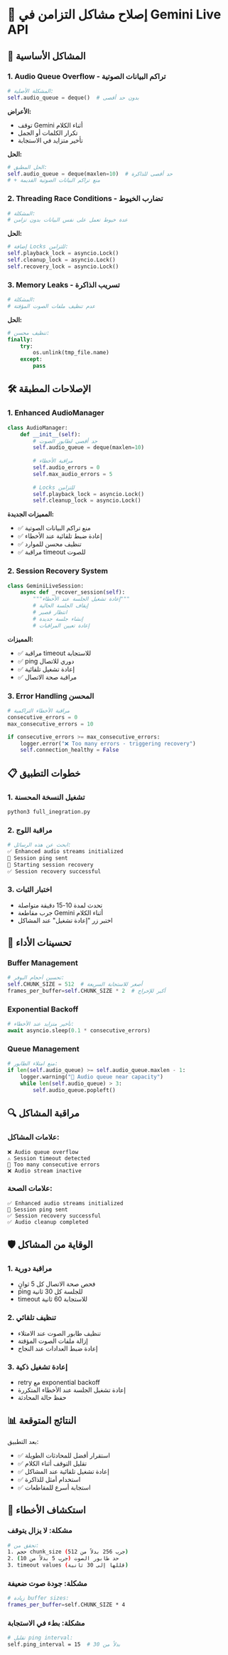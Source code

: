 # 🔧 إصلاح مشاكل التزامن في Gemini Live API

## 🚨 المشاكل الأساسية

### 1. **Audio Queue Overflow** - تراكم البيانات الصوتية
```python
# المشكلة الأصلية:
self.audio_queue = deque()  # بدون حد أقصى
```

**الأعراض:**
- توقف Gemini أثناء الكلام
- تكرار الكلمات أو الجمل
- تأخير متزايد في الاستجابة

**الحل:**
```python
# الحل المطبق:
self.audio_queue = deque(maxlen=10)  # حد أقصى للذاكرة
# + منع تراكم البيانات الصوتية القديمة
```

### 2. **Threading Race Conditions** - تضارب الخيوط
```python
# المشكلة:
# عدة خيوط تعمل على نفس البيانات بدون تزامن
```

**الحل:**
```python
# إضافة Locks للتزامن:
self.playback_lock = asyncio.Lock()
self.cleanup_lock = asyncio.Lock()
self.recovery_lock = asyncio.Lock()
```

### 3. **Memory Leaks** - تسريب الذاكرة
```python
# المشكلة:
# عدم تنظيف ملفات الصوت المؤقتة
```

**الحل:**
```python
# تنظيف محسن:
finally:
    try:
        os.unlink(tmp_file.name)
    except:
        pass
```

## 🛠️ الإصلاحات المطبقة

### 1. **Enhanced AudioManager**
```python
class AudioManager:
    def __init__(self):
        # حد أقصى لطابور الصوت
        self.audio_queue = deque(maxlen=10)
        
        # مراقبة الأخطاء
        self.audio_errors = 0
        self.max_audio_errors = 5
        
        # Locks للتزامن
        self.playback_lock = asyncio.Lock()
        self.cleanup_lock = asyncio.Lock()
```

**المميزات الجديدة:**
- ✅ منع تراكم البيانات الصوتية
- ✅ إعادة ضبط تلقائية عند الأخطاء
- ✅ تنظيف محسن للموارد
- ✅ مراقبة timeout للصوت

### 2. **Session Recovery System**
```python
class GeminiLiveSession:
    async def _recover_session(self):
        """إعادة تشغيل الجلسة عند الأخطاء"""
        # إيقاف الجلسة الحالية
        # انتظار قصير
        # إنشاء جلسة جديدة
        # إعادة تعيين المراقبات
```

**المميزات:**
- ✅ مراقبة timeout للاستجابة
- ✅ ping دوري للاتصال
- ✅ إعادة تشغيل تلقائية
- ✅ مراقبة صحة الاتصال

### 3. **Error Handling المحسن**
```python
# مراقبة الأخطاء التراكمية
consecutive_errors = 0
max_consecutive_errors = 10

if consecutive_errors >= max_consecutive_errors:
    logger.error("❌ Too many errors - triggering recovery")
    self.connection_healthy = False
```

## 📋 خطوات التطبيق

### 1. تشغيل النسخة المحسنة
```bash
python3 full_inegration.py
```

### 2. مراقبة اللوج
```bash
# ابحث عن هذه الرسائل:
✅ Enhanced audio streams initialized
📡 Session ping sent
🔄 Starting session recovery
✅ Session recovery successful
```

### 3. اختبار الثبات
- تحدث لمدة 10-15 دقيقة متواصلة
- جرب مقاطعة Gemini أثناء الكلام
- اختبر زر "إعادة تشغيل" عند المشاكل

## 🚀 تحسينات الأداء

### Buffer Management
```python
# تحسين أحجام البوفر:
self.CHUNK_SIZE = 512  # أصغر للاستجابة السريعة
frames_per_buffer=self.CHUNK_SIZE * 2  # أكبر للإخراج
```

### Exponential Backoff
```python
# تأخير متزايد عند الأخطاء:
await asyncio.sleep(0.1 * consecutive_errors)
```

### Queue Management
```python
# منع امتلاء الطابور:
if len(self.audio_queue) >= self.audio_queue.maxlen - 1:
    logger.warning("🚨 Audio queue near capacity")
    while len(self.audio_queue) > 3:
        self.audio_queue.popleft()
```

## 🔍 مراقبة المشاكل

### علامات المشاكل:
```
❌ Audio queue overflow
⚠️ Session timeout detected
🚨 Too many consecutive errors
❌ Audio stream inactive
```

### علامات الصحة:
```
✅ Enhanced audio streams initialized
📡 Session ping sent
✅ Session recovery successful
✅ Audio cleanup completed
```

## 🛡️ الوقاية من المشاكل

### 1. مراقبة دورية
- فحص صحة الاتصال كل 5 ثوانٍ
- ping للجلسة كل 30 ثانية
- timeout للاستجابة 60 ثانية

### 2. تنظيف تلقائي
- تنظيف طابور الصوت عند الامتلاء
- إزالة ملفات الصوت المؤقتة
- إعادة ضبط العدادات عند النجاح

### 3. إعادة تشغيل ذكية
- retry مع exponential backoff
- إعادة تشغيل الجلسة عند الأخطاء المتكررة
- حفظ حالة المحادثة

## 📊 النتائج المتوقعة

بعد التطبيق:
- ✅ استقرار أفضل للمحادثات الطويلة
- ✅ تقليل التوقف أثناء الكلام
- ✅ إعادة تشغيل تلقائية عند المشاكل
- ✅ استخدام أمثل للذاكرة
- ✅ استجابة أسرع للمقاطعات

## 🔧 استكشاف الأخطاء

### مشكلة: لا يزال يتوقف
```bash
# تحقق من:
1. حجم chunk_size (جرب 256 بدلاً من 512)
2. حد طابور الصوت (جرب 5 بدلاً من 10)
3. timeout values (قللها إلى 30 ثانية)
```

### مشكلة: جودة صوت ضعيفة
```bash
# زيادة buffer sizes:
frames_per_buffer=self.CHUNK_SIZE * 4
```

### مشكلة: بطء في الاستجابة
```bash
# تقليل ping interval:
self.ping_interval = 15  # بدلاً من 30
``` 